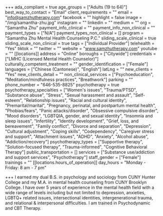 +++
ada_compliant = true
age_groups = ["Adults (19 to 64)"]
best_way_to_contact = "Email"
client_requirements = ""
email = "info@samzhutherapy.com"
facebook = ""
highlight = false
image = "/img/samantha-zhu.jpg"
instagram = ""
linkedin = ""
medium = ""
org = "Samantha Zhu"
payment_info_clinical = ""
payment_info_non_clinical = ""
payment_types = ["N/A"]
payment_types_non_clinical = []
program = "Samantha Zhu Mental Health Counseling P.C."
sliding_scale_clinical = true
sliding_scale_non_clinical = true
tags = ["Individual Provider"]
telehealth = "Yes"
tiktok = ""
twitter = ""
website = "www.samzhutherapy.com"
youtube = ""
[[locations]]
address = "Online"
boroughs = ["Citywide"]
credentials = ["LMHC (Licensed Mental Health Counselor)"]
culturally_competent_treatment = ""
gender_identification = ["Female"]
languages = ["Chinese (Cantonese)", "English"]
latLng = ""
new_clients = "Yes"
new_clients_detail = ""
non_clinical_services = ["Psychoeducation", "Meditation/mindfulness practices", "Breathwork"]
parking = ""
phone_number = "646-535-8825"
psychotherapy = true
psychotherapy_specialties = ["Women's issues", "Trauma/PTSD", "Substance abuse", "Stress", "Sexual harassment and assault", "Self-esteem", "Relationship issues", "Racial and cultural identity", "Premarital/marital", "Pregnancy, perinatal, and postpartum mental health", "Phobias/fears", "Panic attacks/disorder", "Obsessive compulsive disorder", "Mood disorders", "LGBTQIA, gender, and sexual identity", "Insomnia and sleep issues", "Infertility", "Identity development", "Grief, loss, and bereavement", "Family conflict", "Divorce and separation", "Depression", "Cultural adjustment", "Coping skills", "Codependency", "Caregiver stress and support", "Attachment issues", "ADHD", "Anxiety", "Alcohol abuse", "Addiction/recovery"]
psychotherapy_types = ["Supportive therapy", "Solution-focused therapy", "Trauma-informed", "Cognitive Behavioral Therapy"]
public_transportation = []
services = ["Substance use/addiction and support services", "Psychotherapy"]
staff_gender = ["Female"]
trainings = ""
[[locations.hours_of_operation]]
day_hours = "Monday - Friday: 8 am - 7 pm"

+++
I earned my dual B.S. in psychology and sociology from CUNY Hunter College and my M.A. in mental health counseling from CUNY Brooklyn College. I have over 5 years of experience in the mental health field with a wide range of levels including but not limited to depression, anxieties, LGBTQ+ related issues, intersectional identities, intergenerational trauma, and relational & interpersonal difficulties. I am trained in Psychodynamic and CBT Therapy.